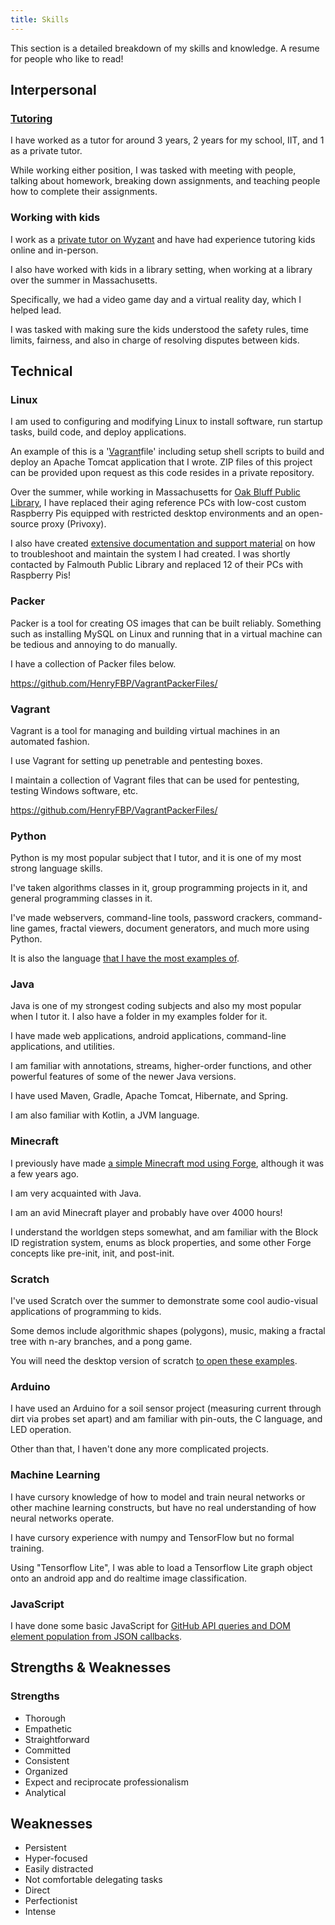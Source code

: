 ```yaml
---
title: Skills
---
```


This section is a detailed breakdown of my skills and knowledge. A resume for people who like to read!

## Interpersonal
### [Tutoring](/tutoring/)
I have worked as a tutor for around 3 years, 2 years for my school, IIT, and 1 as a private tutor.

While working either position, I was tasked with meeting with people, talking about homework, breaking down assignments,
and teaching people how to complete their assignments.

### Working with kids
I work as a [private tutor on Wyzant](https://www.wyzant.com/Tutors/HenryFBP) and have had experience tutoring kids
online and in-person.

I also have worked with kids in a library setting, when working at a library over the summer in Massachusetts. 

Specifically, we had a video game day and a virtual reality day, which I helped lead.

I was tasked with making sure the kids understood the safety rules, time limits, fairness, and also in charge of 
resolving disputes between kids.

## Technical
### Linux
I am used to configuring and modifying Linux to install software, run startup tasks, build code, and deploy
applications.

An example of this is a '[Vagrant](https://www.vagrantup.com/)file' including setup shell scripts to build and deploy an
Apache Tomcat application that I wrote. ZIP files of this project can be provided upon request as this code resides in
a private repository.

Over the summer, while working in Massachusetts for [Oak Bluff Public Library](https://oakbluffslibrary.org/), I have
replaced their aging reference PCs with low-cost custom Raspberry Pis equipped with restricted desktop environments and
an open-source proxy (Privoxy).

I also have created [extensive documentation and support material](/projects/#opac-library-reference-pc-replacement) 
on how to troubleshoot and maintain the system I had created. I was shortly contacted by Falmouth Public Library and 
replaced 12 of their PCs with Raspberry Pis!


### Packer

Packer is a tool for creating OS images that can be built reliably. Something such as installing MySQL on Linux and 
running that in a virtual machine can be tedious and annoying to do manually.

I have a collection of Packer files below.

<https://github.com/HenryFBP/VagrantPackerFiles/>

### Vagrant

Vagrant is a tool for managing and building virtual machines in an automated fashion.

I use Vagrant for setting up penetrable and pentesting boxes.

I maintain a collection of Vagrant files that can be used for pentesting, testing Windows software, etc.

<https://github.com/HenryFBP/VagrantPackerFiles/>

### Python
Python is my most popular subject that I tutor, and it is one of my most strong language skills.

I've taken algorithms classes in it, group programming projects in it, and general programming classes in it.

I've made webservers, command-line tools, password crackers, command-line games, fractal viewers, document generators,
and much more using Python.

It is also the language [that I have the most examples of](https://github.com/HenryFBP/examples/tree/master/python3).

### Java
Java is one of my strongest coding subjects and also my most popular when I tutor it. I also have a folder in my 
examples folder for it.

I have made web applications, android applications, command-line applications, and utilities.

I am familiar with annotations, streams, higher-order functions, and other powerful features of some of the newer Java
versions.

I have used Maven, Gradle, Apache Tomcat, Hibernate, and Spring.

I am also familiar with Kotlin, a JVM language.

### Minecraft
I previously have made [a simple Minecraft mod using Forge](https://github.com/HenryFBP/hfbpOrbMod/), although it was a
few years ago.

I am very acquainted with Java.

I am an avid Minecraft player and probably have over 4000 hours!

I understand the worldgen steps somewhat, and am familiar with the Block ID registration system, enums as block
properties, and some other Forge concepts like pre-init, init, and post-init.

### Scratch
I've used Scratch over the summer to demonstrate some cool audio-visual applications of programming to kids.

Some demos include algorithmic shapes (polygons), music, making a fractal tree with n-ary branches, and a pong game.

You will need the desktop version of scratch [to open these examples](https://github.com/HenryFBP/examples/tree/master/scratch).

### Arduino
I have used an Arduino for a soil sensor project (measuring current through dirt via probes set apart) and am familiar
with pin-outs, the C language, and LED operation.

Other than that, I haven't done any more complicated projects.

### Machine Learning
I have cursory knowledge of how to model and train neural networks or other machine learning constructs, but have no
real understanding of how neural networks operate.

I have cursory experience with numpy and TensorFlow but no formal training.

Using "Tensorflow Lite", I was able to load a Tensorflow Lite graph object onto an android app and do realtime image
classification.

### JavaScript
I have done some basic JavaScript for [GitHub API queries and DOM element population from JSON callbacks](https://henryfbp-me.herokuapp.com/github/).

## Strengths & Weaknesses
### Strengths
- Thorough
- Empathetic
- Straightforward
- Committed
- Consistent
- Organized
- Expect and reciprocate professionalism
- Analytical
## Weaknesses
- Persistent
- Hyper-focused
- Easily distracted
- Not comfortable delegating tasks
- Direct
- Perfectionist
- Intense
